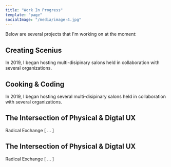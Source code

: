```yaml
---
title: "Work In Progress"
template: "page"
socialImage: "/media/image-4.jpg"
---
```


Below are several projects that I'm working on at the moment:

## Creating Scenius
In 2019, I began hosting  multi-disipinary salons held in collaboration with several organizations. 

## Cooking & Coding
In 2019, I began hosting several multi-disipinary salons held in collaboration with several organizations. 

## The Intersection of Physical & Digtal UX
Radical Exchange [ ... ]

## The Intersection of Physical & Digtal UX
Radical Exchange [ ... ]